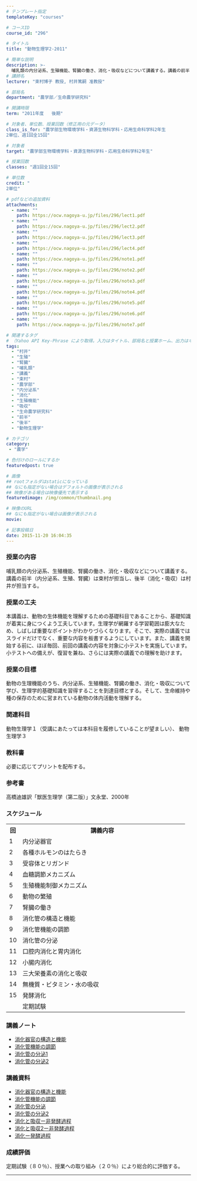 ```yaml
---
# テンプレート指定
templateKey: "courses"

# コースID
course_id: "296"

# タイトル
title: "動物生理学2-2011"

# 簡単な説明
description: >-
  哺乳類の内分泌系、生殖機能、腎臓の働き、消化・吸収などについて講義する。講義の前半（内分泌系、生殖、腎臓）は束村が担当し、後半（消化・吸収）は村井が担当する。 ....
# 講師名
lecturer: "束村博子 教授, 村井篤嗣 准教授"

# 部局名
department: "農学部／生命農学研究科"

# 開講時限
term: "2011年度	後期"

# 対象者、単位数、授業回数（修正用の元データ）
class_is_for: "農学部生物環境学科・資源生物科学科・応用生命科学科2年生
2単位、週1回全15回"

# 対象者
target: "農学部生物環境学科・資源生物科学科・応用生命科学科2年生"

# 授業回数
classes: "週1回全15回"

# 単位数
credit: "
2単位"

# pdfなどの追加資料
attachments:
  - name: "" 
    path: https://ocw.nagoya-u.jp/files/296/lect1.pdf
  - name: "" 
    path: https://ocw.nagoya-u.jp/files/296/lect2.pdf
  - name: "" 
    path: https://ocw.nagoya-u.jp/files/296/lect3.pdf
  - name: "" 
    path: https://ocw.nagoya-u.jp/files/296/lect4.pdf
  - name: "" 
    path: https://ocw.nagoya-u.jp/files/296/note1.pdf
  - name: "" 
    path: https://ocw.nagoya-u.jp/files/296/note2.pdf
  - name: "" 
    path: https://ocw.nagoya-u.jp/files/296/note3.pdf
  - name: "" 
    path: https://ocw.nagoya-u.jp/files/296/note4.pdf
  - name: "" 
    path: https://ocw.nagoya-u.jp/files/296/note5.pdf
  - name: "" 
    path: https://ocw.nagoya-u.jp/files/296/note6.pdf
  - name: "" 
    path: https://ocw.nagoya-u.jp/files/296/note7.pdf

# 関連するタグ
# （Yahoo API Key-Phrase により取得。入力はタイトル、部局名と授業ホーム、出力はキーフレーズ（tags））
tags:
  - "村井"
  - "生殖"
  - "腎臓"
  - "哺乳類"
  - "講義"
  - "束村"
  - "農学部"
  - "内分泌系"
  - "消化"
  - "生殖機能"
  - "吸収"
  - "生命農学研究科"
  - "前半"
  - "後半"
  - "動物生理学"

# カテゴリ
category:
 - "農学"

# 色付けのロールにするか
featuredpost: true

# 画像
## rootフォルダはstaticになっている
## なにも指定がない場合はデフォルトの画像が表示される
## 映像がある場合は映像優先で表示する
featuredimage: /img/common/thumbnail.png

# 映像のURL
## なにも指定がない場合は画像が表示される
movie: 

# 記事投稿日
date: 2015-11-20 16:04:35
---
```


### 授業の内容

哺乳類の内分泌系、生殖機能、腎臓の働き、消化・吸収などについて講義する。講義の前半（内分泌系、生殖、腎臓）は束村が担当し、後半（消化・吸収）は村井が担当する。


### 授業の工夫

本講義は、動物の生体機能を理解するための基礎科目であることから、基礎知識が着実に身につくよう工夫しています。生理学が網羅する学習範囲は膨大なため、しばしば重要なポイントがわかりづらくなります。そこで、実際の講義ではスライドだけでなく、重要な内容を板書するようにしています。また、講義を開始する前に、ほぼ毎回、前回の講義の内容を対象に小テストを実施しています。小テストへの備えが、復習を兼ね、さらには実際の講義での理解を助けます。





### 授業の目標

動物の生理機能のうち、内分泌系、生殖機能、腎臓の働き、消化・吸収について学び、生理学的基礎知識を習得することを到達目標とする。そして、生命維持や種の保存のために営まれている動物の体内活動を理解する。

### 関連科目

動物生理学１（受講にあたっては本科目を履修していることが望ましい）、 動物生理学３ 

### 教科書

必要に応じてプリントを配布する。

### 参考書 

高橋迪雄訳「獣医生理学（第二版）」文永堂、2000年  


<h3>スケジュール</h3>	 
<table class="basic" width="455">
<tr>
<th width="20" class="center">回</th>
<th width="435" class="center">講義内容</th>
</tr>

<tr>
<td width="20" class="center">1</td>
<td width="435">内分泌器官</td>
</tr>
<tr>
<td width="20" class="center">2</td>
<td width="435">各種ホルモンのはたらき</td>
</tr>
<tr>
<td width="20" class="center">3</td>
<td width="435">受容体とリガンド</td>
</tr>
<tr>
<td width="20" class="center">4</td>
<td width="435">血糖調節メカニズム</td>
</tr>
<tr>
<td width="20" class="center">5</td>
<td width="435">生殖機能制御メカニズム</td>
</tr>
<tr>
<td width="20" class="center">6</td>
<td width="435">動物の繁殖</td>
</tr>
<tr>
<td width="20" class="center">7</td>
<td width="435">腎臓の働き</td>
</tr>
<tr>
<td width="20" class="center">8</td>
<td width="435">消化管の構造と機能</td>
</tr>
<tr>
<td width="20" class="center">9</td>
<td width="435">消化管機能の調節</td>
</tr>
<tr>
<td width="20" class="center">10</td>
<td width="435">消化管の分泌</td>
</tr>
<tr>
<td width="20" class="center">11</td>
<td width="435">口腔内消化と胃内消化</td>
</tr>
<tr>
<td width="20" class="center">12</td>
<td width="435">小腸内消化</td>
</tr>
<tr>
<td width="20" class="center">13</td>
<td width="435">三大栄養素の消化と吸収</td>
</tr>
<tr>
<td width="20" class="center">14</td>
<td width="435">無機質・ビタミン・水の吸収</td>
</tr>
<tr>
<td width="20" class="center">15</td>
<td width="435">発酵消化</td>
</tr>
<tr>
<td width="20" class="center"></td>
<td width="435">定期試験</td>
</tr>
</table>


### 講義ノート

  * [消化器官の構造と機能](https://ocw.nagoya-u.jp/files/296/lect1.pdf) 
  * [消化管機能の調節](https://ocw.nagoya-u.jp/files/296/lect2.pdf) 
  * [消化管の分泌1](https://ocw.nagoya-u.jp/files/296/lect3.pdf) 
  * [消化管の分泌2](https://ocw.nagoya-u.jp/files/296/lect4.pdf) 

### 講義資料

  * [消化器官の構造と機能](https://ocw.nagoya-u.jp/files/296/note1.pdf) 
  * [消化管機能の調節](https://ocw.nagoya-u.jp/files/296/note2.pdf) 
  * [消化管の分泌](https://ocw.nagoya-u.jp/files/296/note3.pdf) 
  * [消化管の分泌2](https://ocw.nagoya-u.jp/files/296/note4.pdf) 
  * [消化と吸収ー非発酵過程](https://ocw.nagoya-u.jp/files/296/note5.pdf) 
  * [消化と吸収2ー非発酵過程](https://ocw.nagoya-u.jp/files/296/note6.pdf) 
  * [消化ー発酵過程](https://ocw.nagoya-u.jp/files/296/note7.pdf) 





### 成績評価

定期試験（８０％）、授業への取り組み（２０％）により総合的に評価する。





-----